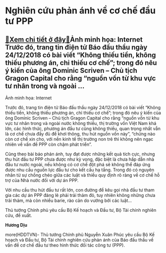 Nghiên cứu phản ánh về cơ chế đầu tư PPP
========================================

[:gift:Xem chi tiết ở đây:gift:](https://hddtvn.com/nghien-cuu-phan-anh-ve-co-che-dau-tu-ppp/)Ảnh minh họa: Internet Trước đó, trang tin điện tử Báo đấu thầu ngày 24/12/2018 có bài viết “Không thiếu tiền, không thiếu phương án, chỉ thiếu cơ chế”; trong đó nêu ý kiến của ông Dominic Scriven – Chủ tịch Gragon Capital cho rằng “nguồn vốn từ khu vực tư nhân trong và ngoài …
--------------------------------------------------------------------------------------------------------------------------------------------------------------------------------------------------------------------------------------------------------------------------------------







 






 Ảnh minh họa: Internet 



Trước đó, trang tin điện tử Báo đấu thầu ngày 24/12/2018 có bài viết “Không thiếu tiền, không thiếu phương án, chỉ thiếu cơ chế”; trong đó nêu ý kiến của ông Dominic Scriven – Chủ tịch Gragon Capital cho rằng “nguồn vốn từ khu vực tư nhân trong và ngoài nước không thiếu, thị trường vốn Việt Nam khá lớn, các hình thức, phương án đầu tư cũng không thiếu, quan trọng nhất vẫn là cơ chế chưa đầy đủ để khơi thông, thu hút nguồn vốn này”, “chừng nào còn cơ chế xin cho, với nền kinh tế thị trường non trẻ thì không nên ngạc nhiên về vấn đề PPP còn chậm phát triển”.


 Cũng theo bài báo phản ánh, tuy đạt được những kết quả tích cực, nhưng thu hút đầu tư PPP chưa được như kỳ vọng, đặc biệt là chưa hấp dẫn nhà đầu tư nước ngoài, nếu không có cơ chế đột phá sẽ không thể đáp ứng được nhu cầu nguồn lực đầu tư cho kết cấu hạ tầng. Trong đó có nguyên nhân từ sự chồng chéo giữa các luật và thiếu quy định rõ ràng về cơ chế hỗ trợ của Nhà nước đối với dự án PPP. 


 Với nhu cầu thu hút đầu tư rất lớn, con đường để kêu gọi nhà đầu tư tham gia các dự án PPP đáng lẽ phải trải thảm đỏ, tuy nhiên không những chưa trải thảm, mà còn nhiều barie, rào cản do vướng bởi các luật…


 Thủ tướng Chính phủ yêu cầu Bộ Kế hoạch và Đầu tư, Bộ Tài chính nghiên cứu, đề xuất.






**Hương Dịu**



more(HDDTVN)- Thủ tướng Chính phủ Nguyễn Xuân Phúc yêu cầu Bộ Kế hoạch và Đầu tư, Bộ Tài chính nghiên cứu phản ánh của Báo đấu thầu về vấn đề cơ chế đầu tư theo hình thức đối tác công tư (PPP).

